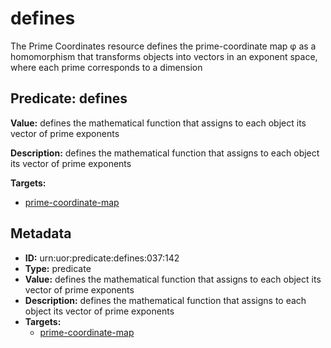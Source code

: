 # defines

The Prime Coordinates resource defines the prime-coordinate map φ as a homomorphism that transforms objects into vectors in an exponent space, where each prime corresponds to a dimension

## Predicate: defines

**Value:** defines the mathematical function that assigns to each object its vector of prime exponents

**Description:** defines the mathematical function that assigns to each object its vector of prime exponents

**Targets:**

- [prime-coordinate-map](../Concepts/prime-coordinate-map.md)

## Metadata

- **ID:** urn:uor:predicate:defines:037:142
- **Type:** predicate
- **Value:** defines the mathematical function that assigns to each object its vector of prime exponents
- **Description:** defines the mathematical function that assigns to each object its vector of prime exponents
- **Targets:**
  - [prime-coordinate-map](../Concepts/prime-coordinate-map.md)
